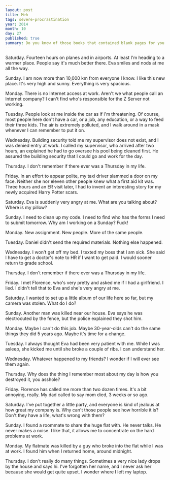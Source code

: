 ```yaml
---
layout: post
title: Meh
tags: severe-procrastination
year: 2014
month: 10
day: 27
published: true
summary: Do you know of those books that contained blank pages for you to write the story?
---
```

Saturday. Fourteen hours on planes and in airports. At least I'm heading to a warmer
place. People say it's much better there. Eva smiles and nods at me all the way.

Sunday. I am now more than 10,000 km from everyone I know. I like this new place. It's
very high and sunny. Everything is very spacious.

Monday. There is no Internet access at work. Aren't we what people call an Internet
company? I can't find who's responsible for the Z Server not working.

Tuesday. People look at me inside the car as if i'm threatening. Of course, most people
here don't have a car, or a job, any education, or a way to feed their three kids. The air
is extremely polluted, and I walk around in a mask whenever I can remember to put it on.

Wednesday. Building security told me my supervisor does not exist, and I was denied entry
at work. I called my supervisor, who arrived after two hours, an explained he had to go
oversee his pool being cleaned first. He assured the building security that I could go and
work for the day.

Thursday. I don't remember if there ever was a Thursday in my life.

Friday. In an effort to appear polite, my taxi driver slammed a door on my face. Neither
she nor eleven other people knew what a first aid kit was. Three hours and an ER visit
later, I had to invent an interesting story for my newly acquired Harry Potter scars.

Saturday. Eva is suddenly very angry at me. What are you talking about? Where is my
pillow?

Sunday. I need to clean up my code. I need to find who has the forms I need to submit
tomorrow. Why am I working on a Sunday? Fuck!

Monday. New assignment. New people. More of the same people.

Tuesday. Daniel didn't send the required materials. Nothing else happened.

Wednesday. I won't get off my bed. I texted my boss that I am sick. She said I have to get
a doctor's note to HR if I want to get paid. I would sooner return to grade school.

Thursday. I don't remember if there ever was a Thursday in my life.

Friday. I met Florence, who's very pretty and asked me if I had a girlfriend. I lied. I
didn't tell that to Eva and she's very angry at me.

Saturday. I wanted to set up a little album of our life here so far, but my camera was
stolen. What do I do?

Sunday. Another man was killed near our house. Eva says he was electrocuted by the fence,
but the police explained they shot him.

Monday. Maybe I can't do this job. Maybe 30-year-olds can't do the same things they did 5
years ago. Maybe it's time for a change.

Tuesday. I always thought Eva had been very patient with me. While I was asleep, she
kicked me until she broke a couple of ribs. I can understand her.

Wednesday. Whatever happened to my friends? I wonder if I will ever see them again.

Thursday. Why does the thing I remember most about my day is how you destroyed it, you
asshole?

Friday. Florence has called me more than two dozen times. It's a bit annoying, really. My
dad called to say mom died, 3 weeks or so ago.

Saturday. I've put together a little party, and everyone is kind of jealous at how great
my company is. Why can't those people see how horrible it is? Don't they have a life,
what's wrong with them?

Sunday. I found a roommate to share the huge flat with. He never talks. He never makes a
noise. I like that, it allows me to concentrate on the hard problems at work.

Monday. My flatmate was killed by a guy who broke into the flat while I was at work. I
found him when I returned home, around midnight.

Thursday. I don't really do many things. Sometimes a very nice lady drops by the house and
says hi. I've forgotten her name, and I never ask her because she would get quite upset. I
wonder where I left my laptop.
